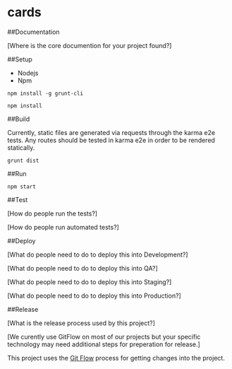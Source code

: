 # cards

##Documentation

[Where is the core documention for your project found?]

##Setup

* Nodejs
* Npm

```
npm install -g grunt-cli
```

```
npm install
```

##Build

Currently, static files are generated via requests through the karma e2e tests. Any routes should be tested in karma e2e in order to be rendered statically.

```
grunt dist
```

##Run

```
npm start
```

##Test

[How do people run the tests?]

[How do people run automated tests?]

##Deploy

[What do people need to do to deploy this into Development?]

[What do people need to do to deploy this into QA?]

[What do people need to do to deploy this into Staging?]

[What do people need to do to deploy this into Production?]


##Release

[What is the release process used by this project?]

[We curently use GitFlow on most of our projects but your specific technology may need additional steps for preperation for release.]

This project uses the [Git Flow](https://confluence.meltdev.com/display/DEV/Git+Flow) process for getting changes into the project.
